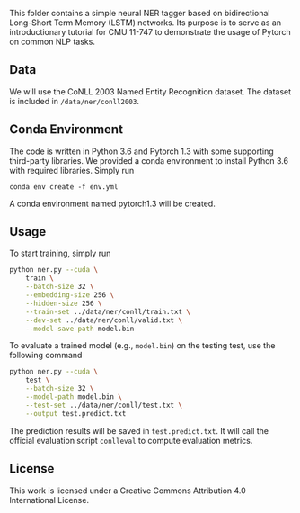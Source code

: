 This folder contains a simple neural NER tagger based on bidirectional Long-Short Term Memory (LSTM) networks. Its purpose is to serve as an introductionary tutorial for CMU 11-747 to  demonstrate the usage of Pytorch on common NLP tasks.

## Data

We will use the CoNLL 2003 Named Entity Recognition dataset. The dataset is included in `/data/ner/conll2003`.

## Conda Environment
The code is written in Python 3.6 and Pytorch 1.3 with some supporting third-party libraries. We provided a conda environment to install Python 3.6 with required libraries. Simply run

```
conda env create -f env.yml
```

A conda environment named pytorch1.3 will be created. 

## Usage

To start training, simply run

```bash
python ner.py --cuda \ 
    train \
    --batch-size 32 \
    --embedding-size 256 \
    --hidden-size 256 \
    --train-set ../data/ner/conll/train.txt \
    --dev-set ../data/ner/conll/valid.txt \
    --model-save-path model.bin
```

To evaluate a trained model (e.g., `model.bin`) on the testing test, use the following command
```bash
python ner.py --cuda \
    test \
    --batch-size 32 \
    --model-path model.bin \
    --test-set ../data/ner/conll/test.txt \
    --output test.predict.txt
```
The prediction results will be saved in `test.predict.txt`. It will call the official evaluation script `conlleval` to compute evaluation metrics.

## License
This work is licensed under a Creative Commons Attribution 4.0 International License.

